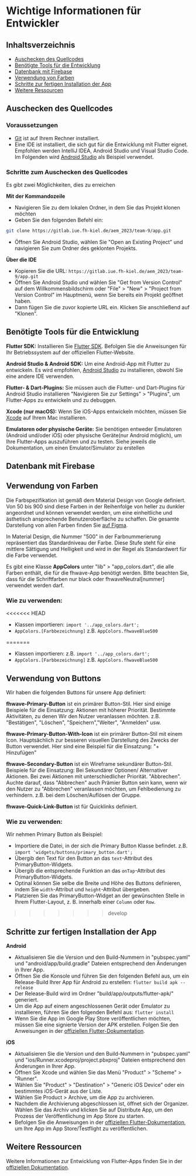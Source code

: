# Wichtige Informationen für Entwickler

## Inhaltsverzeichnis

- [Auschecken des Quellcodes](#auschecken-des-quellcodes)
- [Benötigte Tools für die Entwicklung](#benötigte-tools-für-die-entwicklung)
- [Datenbank mit Firebase](#datenbank-mit-firebase)
- [Verwendung von Farben](#verwendung-von-farben)
- [Schritte zur fertigen Installation der App](#schritte-zur-fertigen-installation-der-app)
- [Weitere Ressourcen](#weitere-ressourcen)

## Auschecken des Quellcodes
### Voraussetzungen


- [Git](https://git-scm.com/downloads) ist auf Ihrem Rechner installiert.
- Eine IDE ist installiert, die sich gut für die Entwicklung mit Flutter eignet. Empfohlen werden IntelliJ IDEA, Android Studio und Visual Studio Code. Im Folgenden wird [Android Studio](https://developer.android.com/studio) als Beispiel verwendet.

### Schritte zum Auschecken des Quellcodes
Es gibt zwei Möglichkeiten, dies zu erreichen

**Mit der Kommandozeile**
- Navigieren Sie zu dem lokalen Ordner, in dem Sie das Projekt klonen möchten
- Geben Sie den folgenden Befehl ein:
```sh
git clone https://gitlab.iue.fh-kiel.de/aem_2023/team-9/app.git
```

- Öffnen Sie Android Studio, wählen Sie "Open an Existing Project" und navigieren Sie zum Ordner des geklonten Projekts.

**Über die IDE**
- Kopieren Sie die URL: `https://gitlab.iue.fh-kiel.de/aem_2023/team-9/app.git`
- Öffnen Sie Android Studio und wählen Sie "Get from Version Control" auf dem Willkommensbildschirm oder "File" > "New" > "Project from Version Control" im Hauptmenü, wenn Sie bereits ein Projekt geöffnet haben.
- Dann fügen Sie die zuvor kopierte URL ein. Klicken Sie anschließend auf "Klonen".



## Benötigte Tools für die Entwicklung

**Flutter SDK:** Installieren Sie [Flutter SDK](https://docs.flutter.dev/get-started/install). Befolgen Sie die Anweisungen für Ihr Betriebssystem auf der offiziellen Flutter-Website.

**Android Studio & Android SDK:** Um eine Android-App mit Flutter zu entwickeln. Es wird empfohlen, [Android Studio](https://developer.android.com/studio) zu installieren, obwohl Sie eine andere IDE verwenden.

**Flutter- & Dart-Plugins:** Sie müssen auch die Flutter- und Dart-Plugins für Android Studio installieren "Navigieren Sie zur Settings" > "Plugins", um Flutter-Apps zu entwickeln und zu debuggen.

**Xcode (nur macOS):** Wenn Sie iOS-Apps entwickeln möchten, müssen Sie [Xcode](https://developer.apple.com/xcode/) auf Ihrem Mac installieren.

**Emulatoren oder physische Geräte:** Sie benötigen entweder Emulatoren (Android und/oder iOS) oder physische Geräte(nur Android möglich), um Ihre Flutter-Apps auszuführen und zu testen. Siehe jeweils die Dokumentation, um einen Emulator/Simulator zu erstellen

## Datenbank mit Firebase


## Verwendung von Farben
Die Farbspezifikation ist gemäß dem Material Design von Google definiert. Von 50 bis 900 sind diese Farben in der Reihenfolge von heller zu dunkler angeordnet und können verwendet werden, um eine einheitliche und ästhetisch ansprechende Benutzeroberfläche zu schaffen. Die gesamte Darstellung von allen Farben finden Sie [auf Figma](https://www.figma.com/file/2BIHFaTz4u4FBwlu6wyJzK/AEM?type=design&node-id=0%3A1&t=I1BSBydlBKw9DLqy-1).

In Material Design, die Nummer "500" in der Farbnummerierung repräsentiert das Standardniveau der Farbe. Diese Stufe steht für eine mittlere Sättigung und Helligkeit und wird in der Regel als Standardwert für die Farbe verwendet.

Es gibt eine Klasse **AppColors** unter "lib" > "app_colors.dart", die alle Farben enthält, die für die fhwave-App benötigt werden.
Bitte beachten Sie, dass für die Schriftfarben nur black oder fhwaveNeutral[nummer] verwendet werden darf.

### Wie zu verwenden:

<<<<<<< HEAD
- Klassen importieren: `import '../app_colors.dart';`
- `AppColors.[Farbbezeichnung]` z.B. `AppColors.fhwaveBlue500`

=======
- Klassen importieren: z.B. `import '../app_colors.dart';` 
- `AppColors.[Farbbezeichnung]` z.B. `AppColors.fhwaveBlue500`

## Verwendung von Buttons
Wir haben die folgenden Buttons für unsere App definiert:

**fhwave-Primary-Button** ist ein primärer Button-Stil. Hier sind einige Beispiele für die Einsatzung: Aktionen mit höherer Priorität. Bestimmte Aktivitäten, zu denen Wir den Nutzer veranlassen möchten. z.B. "Bestätigen", "Löschen", "Speichern","Weiter", "Anmelden" usw.

**fhwave-Primary-Button-With-Icon** ist ein primärer Button-Stil mit einem Icon. Hauptsächlich zur besseren visuellen Darstellung des Zwecks der Button verwendet. Hier sind eine Beispiel für die Einsatzung: "+ Hinzufügen"

**fhwave-Secondary-Button** ist ein Wireframe sekundärer Button-Stil. Beispiele für die Einsatzung: Bei Sekundärer Optionen/ Alternativer Aktionen. Bei zwei Aktionen mit unterschiedlicher Priorität. "Abbrechen". Auchte darauf, dass "Abbrechen" auch Prämier Button sein kann, wenn wir den Nutzer zu "Abbrechen" veranlassen möchten, um Fehlbedienung zu verhindern. z.B. bei dem Löschen/Auflösen der Gruppe.

**fhwave-Quick-Link-Button** ist für Quicklinks definiert.

### Wie zu verwenden:
Wir nehmen Primary Button als Beispiel:
- Importiere die Datei, in der sich die Primary Button Klasse befindet. z.B. `import 'widgets/buttons/primary_button.dart';`
- Übergib den Text für den Button an das `text`-Attribut des PrimaryButton-Widgets.
- Übergib die entsprechende Funktion an das `onTap`-Attribut des PrimaryButton-Widgets.
- Optinal können Sie selbe die Breite und Höhe des Buttons definieren, indem Sie `width`-Attribut und `height`-Attribut übergeben.
- Platzieren Sie das PrimaryButton-Widget an der gewünschten Stelle in Ihrem Flutter-Layout, z. B. innerhalb einer `Column` oder `Row`.
>>>>>>> develop

## Schritte zur fertigen Installation der App

**Android**

- Aktualisieren Sie die Version und den Build-Nummern in "pubspec.yaml" und "android/app/build.gradle" Dateien entsprechend den Änderungen in Ihrer App.
- Öffnen Sie die Konsole und führen Sie den folgenden Befehl aus, um ein Release-Build Ihrer App für Android zu erstellen: `flutter build apk --release`
- Der Release-Build wird im Ordner "build/app/outputs/flutter-apk/" generiert.
- Um die App auf einem angeschlossenen Gerät oder Emulator zu installieren, führen Sie den folgenden Befehl aus: `flutter install`
- Wenn Sie die App im Google Play Store veröffentlichen möchten, müssen Sie eine signierte Version der APK erstellen. Folgen Sie den Anweisungen in der [offiziellen Flutter-Dokumentation](https://flutter.dev/docs/deployment/android).

**iOS**

- Aktualisieren Sie die Version und den Build-Nummern in "pubspec.yaml" und "ios/Runner.xcodeproj/project.pbxproj" Dateien entsprechend den Änderungen in Ihrer App.
- Öffnen Sie Xcode und wählen Sie das Menü "Product" > "Scheme" > "Runner".
- Wählen Sie "Product" > "Destination" > "Generic iOS Device" oder ein bestimmtes iOS-Gerät aus der Liste.
- Wählen Sie Product > Archive, um die App zu archivieren.
- Nachdem die Archivierung abgeschlossen ist, öffnet sich der Organizer. Wählen Sie das Archiv und klicken Sie auf Distribute App, um den Prozess der Veröffentlichung im App Store zu starten.
- Befolgen Sie die Anweisungen in der [offiziellen Flutter-Dokumentation](https://flutter.dev/docs/deployment/ios), um Ihre App im App Store/Testflight zu veröffentlichen.

## Weitere Ressourcen
Weitere Informationen zur Entwicklung von Flutter-Apps finden Sie in der [offiziellen Dokumentation](https://flutter.dev/docs).
